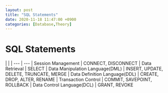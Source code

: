 ```yaml
---
layout: post
title: "SQL Statements"
date: 2020-11-18 11:47:00 +0900
categories: [Database,Theory]
---
```


# SQL Statements 

|   |
| --- | ---
| Session Management | CONNECT, DISCONNECT
| Data Retrieval | SELECT
| Data Manipulation Language(DML) | INSERT, UPDATE, DELETE, TRUNCATE, MERGE
| Data Definition Language(DDL) | CREATE, DROP, ALTER, RENAME
| Transaction Control | COMMIT, SAVEPOINT, ROLLBACK
| Data Control Language(DCL) | GRANT, REVOKE